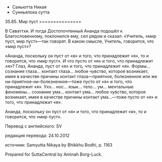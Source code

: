 









* Саньютта Никая
* Сунньялока сутта


35\.85\. Мир пуст
\=\=\=\=\=\=\=\=\=\=\=\=\=\=\=



В Саваттхи\. И тогда Достопочтенный Ананда подошёл к Благословенному, поклонился ему, сел рядом и сказал: «Учитель, «мир пуст, мир пуст»—так говорят\. В каком смысле, Учитель, говорится, что «мир пуст»?


«Ананда, поскольку он пуст от «я» и того, что принадлежит «я», то и говорится, что «мир пуст»\. И что пусто от «я» и того, что принадлежит «я»? Глаз, Ананда, пуст от «я» и того, что принадлежит «я»\. Формы… сознание глаза… контакт глаза… любое чувство, которое возникает, имея в качестве причины контакт глаза—приятное, болезненное или же ни\-приятное\-ни\-болезненное—тоже пусто от «я» и того, что принадлежит «я»\. Ухо… нос… язык… тело… ум… ментальные феномены… сознание ума… контакт ума… любое чувство, которое возникает, имея в качестве причины контакт ума…—тоже пусто от «я» и того, что принадлежит «я»\.


Ананда, поскольку он пуст от «я» и того, что принадлежит «я», то и говорится, что «мир пуст»\.



Перевод с английского: SV


редакция перевода: 24\.10\.2012


источник: Samyutta Nikaya by Bhikkhu Bodhi, p\. 1163


Prepared for SuttaCentral by Aminah Borg\-Luck\.






